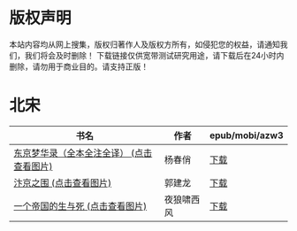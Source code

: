 # 版权声明

本站内容均从网上搜集，版权归著作人及版权方所有，如侵犯您的权益，请通知我们，我们将会及时删除！ 下载链接仅供宽带测试研究用途，请下载后在24小时内删除，请勿用于商业目的。请支持正版！

# 北宋

| 书名 | 作者 | epub/mobi/azw3 |
| --- | --- | --- |
| [东京梦华录（全本全注全译） (点击查看图片)](https://www.dushupai.com/attachment/2024/06/11/87b20f0c81ae59e0.jpg) | 杨春俏 | [下载](https://url89.ctfile.com/f/31084289-1375510912-9a7f13?p=8866) |
| [汴京之围 (点击查看图片)](https://www.dushupai.com/attachment/2024/06/07/05cfd96236d25677.jpg) | 郭建龙 | [下载](https://url89.ctfile.com/f/31084289-1357034971-15dabf?p=8866) |
| [一个帝国的生与死 (点击查看图片)](https://www.dushupai.com/attachment/2024/06/01/291f08657a4b5a1c.jpg) | 夜狼啸西风 | [下载](https://url89.ctfile.com/f/31084289-1357007848-1e242c?p=8866) |

